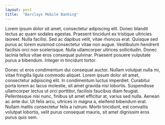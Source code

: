 ```yaml
---
layout: post
title:  "Barclays Mobile Banking"
---
```


Lorem ipsum dolor sit amet, consectetur adipiscing elit. Donec blandit lectus ac quam sodales egestas. Praesent tincidunt ex tristique ultricies laoreet. Nulla facilisi. Sed ac dapibus velit, vitae rhoncus erat. Quisque sed purus ac lorem euismod consectetur vitae non augue. Vestibulum hendrerit facilisis orci non scelerisque. Nulla ullamcorper ultrices sollicitudin. Donec lacinia tellus vitae eros consequat pulvinar. Praesent posuere vulputate purus a bibendum. Integer in tincidunt tortor.

Donec ut eros condimentum dui consequat auctor. Nullam volutpat nulla mi, vitae fringilla ligula commodo aliquet. Lorem ipsum dolor sit amet, consectetur adipiscing elit. In condimentum luctus imperdiet. Curabitur porta lorem ac lacus molestie, sit amet gravida nisi lobortis. Suspendisse ullamcorper lectus ut orci porttitor, facilisis faucibus diam feugiat. Pellentesque nisi nunc, finibus sit amet efficitur at, varius sed nulla. Aenean ac ante dui. Ut felis arcu, ultrices in magna a, eleifend bibendum erat. Nullam mattis consectetur felis a rutrum. Morbi tincidunt, est convallis volutpat lobortis, velit purus consequat mauris, sit amet dignissim eros purus quis sem.